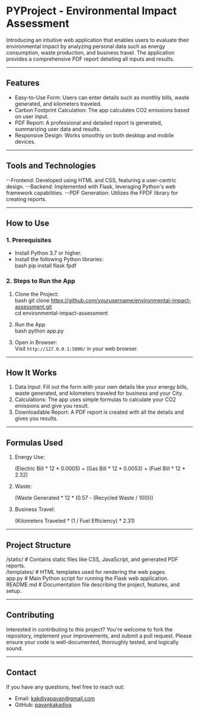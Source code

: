 # PYProject - Environmental Impact Assessment  

Introducing an intuitive web application that enables users to evaluate their environmental impact by analyzing personal data such as energy consumption, waste production, and business travel. The application provides a comprehensive PDF report detailing all inputs and results.

---

## Features  
- Easy-to-Use Form: Users can enter details such as monthly bills, waste generated, and kilometers traveled.  
- Carbon Footprint Calculation: The app calculates CO2 emissions based on user input.  
- PDF Report: A professional and detailed report is generated, summarizing user data and results.  
- Responsive Design: Works smoothly on both desktop and mobile devices.  

---

## Tools and Technologies  
--Frontend: Developed using HTML and CSS, featuring a user-centric design.
--Backend: Implemented with Flask, leveraging Python's web framework capabilities.
--PDF Generation: Utilizes the FPDF library for creating reports.


---

## How to Use  

### 1. Prerequisites  
- Install Python 3.7 or higher.  
- Install the following Python libraries:  
  bash
  pip install flask fpdf
  

### 2. Steps to Run the App  
1. Clone the Project:  
   bash
   git clone https://github.com/yourusername/environmental-impact-assessment.git  
   cd environmental-impact-assessment  
     
2. Run the App  
   bash
   python app.py  
     
3. Open in Browser:  
   Visit `http://127.0.0.1:5000/` in your web browser.  

---

## How It Works  
1. Data Input: Fill out the form with your own details like your energy bills, waste generated, and kilometers traveled for business and your City.  
2. Calculations: The app uses simple formulas to calculate your CO2 emissions and give you result.  
3. Downloadable Report: A PDF report is created with all the details and gives you results.  

---

## Formulas Used  
1. Energy Use:  
   
   (Electric Bill * 12 * 0.0005) + (Gas Bill * 12 * 0.0053) + (Fuel Bill * 12 * 2.32)
     
2. Waste:  
   
   (Waste Generated * 12 * (0.57 - (Recycled Waste / 100)))
     
3. Business Travel:  
   
   (Kilometers Traveled * (1 / Fuel Efficiency) * 2.31)
     

---

## Project Structure  
/static/         # Contains static files like CSS, JavaScript, and generated PDF reports.  
/templates/      # HTML templates used for rendering the web pages.  
app.py           # Main Python script for running the Flask web application.  
README.md        # Documentation file describing the project, features, and setup.  

---

## Contributing  
Interested in contributing to this project? You're welcome to fork the repository, implement your improvements, and submit a pull request. Please ensure your code is well-documented, thoroughly tested, and logically sound.  

---

## Contact  
If you have any questions, feel free to reach out:  
- Email: kakdiyapavan@gmail.com  
- GitHub: [pavankakadiya](https://github.com/pavankakadiya)  

